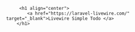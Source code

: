    
         <h1 align="center">
            <a href="https://laravel-livewire.com/" target="_blank">Livewire Simple Todo </a>
        </h1>


